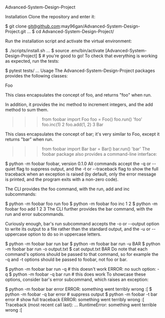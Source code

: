  Advanced-System-Design-Project



Installation
Clone the repository and enter it:

$ git clone git@github.com:may96gan/Advanced-System-Design-Project.git
...
$ cd Advanced-System-Design-Project/

Run the installation script and activate the virtual environment:

$ ./scripts/install.sh
...
$ source .env/bin/activate
[Advanced-System-Design-Project] $ # you're good to go!
To check that everything is working as expected, run the tests:

$ pytest tests/
...
Usage
The Advanced-System-Design-Project packages provides the following classes:

Foo

This class encapsulates the concept of foo, and returns "foo" when run.

In addition, it provides the inc method to increment integers, and the add method to sum them.

>>> from foobar import Foo
>>> foo = Foo()
>>> foo.run()
'foo'
>>> foo.inc(1)
2
>>> foo.add(1, 2)
3
Bar

This class encapsulates the concept of bar; it's very similar to Foo, except it returns "bar" when run.

>>> from foobar import Bar
>>> bar = Bar()
>>> bar.run()
'bar'
The foobar package also provides a command-line interface:

$ python -m foobar
foobar, version 0.1.0
All commands accept the -q or --quiet flag to suppress output, and the -t or --traceback flag to show the full traceback when an exception is raised (by default, only the error message is printed, and the program exits with a non-zero code).

The CLI provides the foo command, with the run, add and inc subcommands:

$ python -m foobar foo run
foo
$ python -m foobar foo inc 1
2
$ python -m foobar foo add 1 2
3
The CLI further provides the bar command, with the run and error subcommands.

Curiously enough, bar's run subcommand accepts the -o or --output option to write its output to a file rather than the standard output, and the -u or --uppercase option to do so in uppercase letters.

$ python -m foobar bar run
bar
$ python -m foobar bar run -u
BAR
$ python -m foobar bar run -o output.txt
$ cat output.txt
BAR
Do note that each command's options should be passed to that command, so for example the -q and -t options should be passed to foobar, not foo or bar.

$ python -m foobar bar run -q # this doesn't work
ERROR: no such option: -q
$ python -m foobar -q bar run # this does work
To showcase these options, consider bar's error subcommand, which raises an exception:

$ python -m foobar bar error
ERROR: something went terribly wrong :[
$ python -m foobar -q bar error # suppress output
$ python -m foobar -t bar error # show full traceback
ERROR: something went terribly wrong :[
Traceback (most recent call last):
    ...
RuntimeError: something went terrible wrong :[
